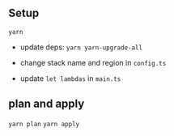 ## Setup

`yarn`

- update deps: `yarn yarn-upgrade-all`

- change stack name and region in `config.ts`
- update `let lambdas` in `main.ts`


## plan and apply

`yarn plan`
`yarn apply`
